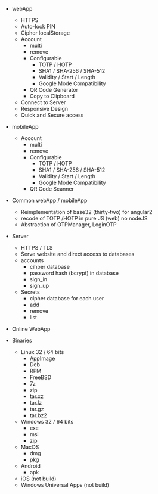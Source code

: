 * webApp
    * HTTPS
    * Auto-lock PIN
    * Cipher localStorage
    * Account
        * multi
        * remove
        * Configurable
            * TOTP / HOTP
        	* SHA1 / SHA-256 / SHA-512
        	* Validity / Start / Length
        	* Google Mode Compatibility
        * QR Code Generator
        * Copy to Clipboard
    * Connect to Server
    * Responsive Design
    * Quick and Secure access
* mobileApp
    * Account
        * multi
        * remove
        * Configurable
            * TOTP / HOTP
            * SHA1 / SHA-256 / SHA-512
            * Validity / Start / Length
            * Google Mode Compatibility
        * QR Code Scanner
* Common webApp / mobileApp
    * Reimplementation of base32 (thirty-two) for angular2
    * recode of TOTP /HOTP in pure JS (web) no nodeJS
    * Abstraction of OTPManager, LoginOTP
* Server
    * HTTPS / TLS
    * Serve website and direct access to databases
    * accounts
        * cihper database
        * password hash (bcrypt) in database
        * sign_in
        * sign_up
    * Secrets
        * cipher database for each user
        * add
        * remove
        * list

* Online WebApp
* Binaries
    * Linux 32 / 64 bits
        * AppImage
        * Deb
        * RPM
        * FreeBSD
        * 7z
        * zip
        * tar.xz
        * tar.lz
        * tar.gz
        * tar.bz2
    * Windows 32 / 64 bits
        * exe
        * msi
        * zip
    * MacOS
        * dmg
        * pkg
    * Android
        * apk
    * iOS (not build)
    * Windows Universal Apps (not build)

